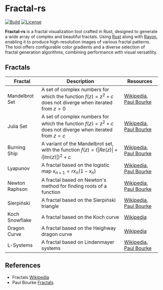 # Fractal-rs

[![Build](../../actions/workflows/build.yaml/badge.svg)](../../actions/workflows/build.yaml) [![License](https://img.shields.io/badge/license-MIT-blue.svg)](LICENSE)

**Fractal-rs** is a fractal visualization tool crafted in Rust, designed to generate a wide array of complex and beautiful fractals. Using [Rust](<https://en.wikipedia.org/wiki/Rust_(programming_language)>) along with [Rayon](https://docs.rs/rayon/latest/rayon), enabling it to produce high-resolution images of various fractal patterns. The tool offers configurable color gradients and a diverse selection of fractal generation algorithms, combining performance with visual versatility.

## Fractals

| Fractal        | Description                                                                                                  | Resources                                                                                                                 |
| -------------- | ------------------------------------------------------------------------------------------------------------ | ------------------------------------------------------------------------------------------------------------------------- |
| Mandelbrot Set | A set of complex numbers for which the function $f(z) = z^2 + c$ does not diverge when iterated from $z = 0$ | [Wikipedia](https://en.wikipedia.org/wiki/Mandelbrot_set), [Paul Bourke](https://paulbourke.net/fractals/mandelbrot)      |
| Julia Set      | A set of complex numbers for which the function $f(z) = z^2 + c$ does not diverge when iterated from $z = c$ | [Wikipedia](https://en.wikipedia.org/wiki/Julia_set), [Paul Bourke](https://paulbourke.net/fractals/juliaset)             |
| Burning Ship   | A variant of the Mandelbrot set, with the function $f(z) = (\| Re(z) \| + i \| Im(z) \| )^2 + c$             | [Wikipedia](https://en.wikipedia.org/wiki/Burning_Ship_fractal), [Paul Bourke](https://paulbourke.net/fractals/burnship)  |
| Lyapunov       | A fractal based on the logistic map $x_{n+1} = r x_n (1 - x_n)$                                              | [Wikipedia](https://en.wikipedia.org/wiki/Lyapunov_fractal), [Paul Bourke](https://paulbourke.net/fractals/lyapunov)      |
| Newton Raphson | A fractal based on Newton's method for finding roots of a function                                           | [Wikipedia](https://en.wikipedia.org/wiki/Newton_fractal), [Paul Bourke](https://paulbourke.net/fractals/newtonraphson)   |
| Sierpiński     | A fractal based on the Sierpiński triangle                                                                   | [Wikipedia](https://en.wikipedia.org/wiki/Sierpiński_triangle), [Paul Bourke](https://paulbourke.net/fractals/polyhedral) |
| Koch Snowflake | A fractal based on the Koch curve                                                                            | [Wikipedia](https://en.wikipedia.org/wiki/Koch_snowflake)                                                                 |
| Dragon Curve   | A fractal based on the Heighway dragon curve                                                                 | [Wikipedia](https://en.wikipedia.org/wiki/Dragon_curve)                                                                   |
| L-Systems      | A fractal based on Lindenmayer systems                                                                       | [Wikipedia](https://en.wikipedia.org/wiki/L-system), [Paul Bourke](https://paulbourke.net/fractals/lsys)                  |

## References

-   Fractals [Wikipedia](https://en.wikipedia.org/wiki/Fractal)
-   Paul Bourke [Fractals](https://paulbourke.net/fractals/)
